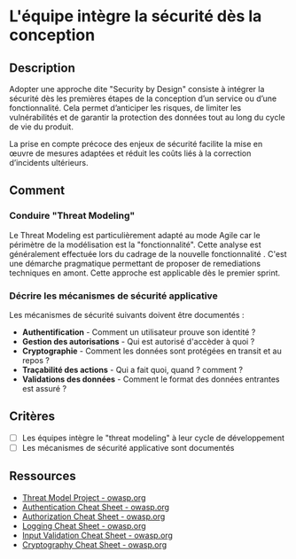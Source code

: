 # L'équipe intègre la sécurité dès la conception

## Description

Adopter une approche dite "Security by Design" consiste à intégrer la sécurité
dès les premières étapes de la conception d’un service ou d’une fonctionnalité.
Cela permet d’anticiper les risques, de limiter les vulnérabilités et de
garantir la protection des données tout au long du cycle de vie du produit.

La prise en compte précoce des enjeux de sécurité facilite la mise en œuvre de
mesures adaptées et réduit les coûts liés à la correction d’incidents ultérieurs.

## Comment

### Conduire "Threat Modeling"

Le Threat Modeling est particulièrement adapté au mode Agile car le périmètre de
la modélisation est la "fonctionnalité". Cette analyse est généralement
effectuée lors du cadrage de la nouvelle fonctionnalité . C'est une démarche
pragmatique permettant de proposer de remediations techniques en amont.
Cette approche est applicable dès le premier sprint.

### Décrire les mécanismes de sécurité applicative

Les mécanismes de sécurité suivants doivent être documentés :

- **Authentification** - Comment un utilisateur prouve son identité ?
- **Gestion des autorisations** - Qui est autorisé d'accèder à quoi ?
- **Cryptographie** - Comment les données sont protégées en transit et au repos ?
- **Traçabilité des actions** - Qui a fait quoi, quand ? comment ?
- **Validations des données** - Comment le format des données entrantes est
assuré ?

## Critères

- [ ] Les équipes intègre le "threat modeling" à leur cycle de développement
- [ ] Les mécanismes de sécurité applicative sont documentés

## Ressources

- [Threat Model Project - owasp.org](https://owasp.org/www-project-threat-model/)
- [Authentication Cheat Sheet - owasp.org](https://cheatsheetseries.owasp.org/cheatsheets/Authentication_Cheat_Sheet.html)
- [Authorization Cheat Sheet - owasp.org](https://github.com/securancy/owasp-cheatsheetseries/blob/master/cheatsheets/Access_Control_Cheat_Sheet.md)
- [Logging Cheat Sheet - owasp.org](https://cheatsheetseries.owasp.org/cheatsheets/Logging_Cheat_Sheet.html)
- [Input Validation Cheat Sheet - owasp.org](https://cheatsheetseries.owasp.org/cheatsheets/Input_Validation_Cheat_Sheet.html)
- [Cryptography Cheat Sheet - owasp.org](https://cheatsheetseries.owasp.org/cheatsheets/Cryptographic_Storage_Cheat_Sheet.html)

